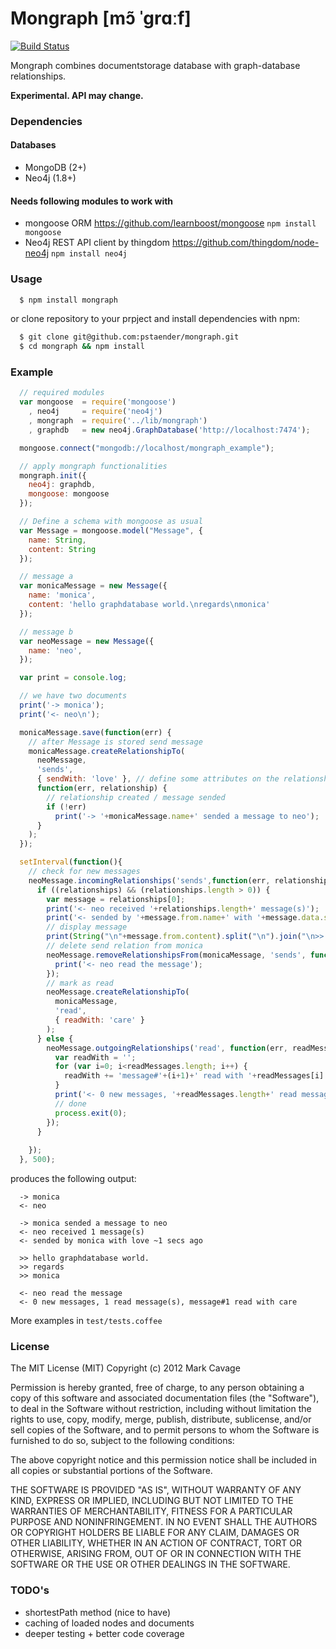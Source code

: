 Mongraph [mɔ̃ ˈɡrɑːf]
========

[![Build Status](https://api.travis-ci.org/pstaender/mongraph.png)](https://travis-ci.org/pstaender/mongraph)

Mongraph combines documentstorage database with graph-database relationships.

**Experimental. API may change.**

### Dependencies

#### Databases

* MongoDB (2+)
* Neo4j (1.8+)

#### Needs following modules to work with

* mongoose ORM <https://github.com/learnboost/mongoose> `npm install mongoose`
* Neo4j REST API client by thingdom <https://github.com/thingdom/node-neo4j> `npm install neo4j`

### Usage

```sh
  $ npm install mongraph
```

or clone repository to your prpject and install dependencies with npm:

```sh
  $ git clone git@github.com:pstaender/mongraph.git
  $ cd mongraph && npm install
```

### Example 

```js
  // required modules
  var mongoose  = require('mongoose')
    , neo4j     = require('neo4j')
    , mongraph  = require('../lib/mongraph')
    , graphdb   = new neo4j.GraphDatabase('http://localhost:7474');

  mongoose.connect("mongodb://localhost/mongraph_example");

  // apply mongraph functionalities
  mongraph.init({
    neo4j: graphdb,
    mongoose: mongoose
  });

  // Define a schema with mongoose as usual
  var Message = mongoose.model("Message", {
    name: String,
    content: String
  });

  // message a
  var monicaMessage = new Message({
    name: 'monica',
    content: 'hello graphdatabase world.\nregards\nmonica'
  });

  // message b
  var neoMessage = new Message({
    name: 'neo',
  });

  var print = console.log;

  // we have two documents
  print('-> monica');
  print('<- neo\n');

  monicaMessage.save(function(err) {
    // after Message is stored send message
    monicaMessage.createRelationshipTo(
      neoMessage,
      'sends',
      { sendWith: 'love' }, // define some attributes on the relationship (optional)
      function(err, relationship) {
        // relationship created / message sended
        if (!err)
          print('-> '+monicaMessage.name+' sended a message to neo');
      }
    );
  });

  setInterval(function(){
    // check for new messages
    neoMessage.incomingRelationships('sends',function(err, relationships){
      if ((relationships) && (relationships.length > 0)) {
        var message = relationships[0];
        print('<- neo received '+relationships.length+' message(s)');
        print('<- sended by '+message.from.name+' with '+message.data.sendWith+' ~'+((Math.round(new Date().getTime()/1000)) - message.data._created_at)+' secs ago');
        // display message
        print(String("\n"+message.from.content).split("\n").join("\n>> ")+"\n");
        // delete send relation from monica
        neoMessage.removeRelationshipsFrom(monicaMessage, 'sends', function() {
          print('<- neo read the message');
        });
        // mark as read
        neoMessage.createRelationshipTo(
          monicaMessage,
          'read',
          { readWith: 'care' }
        );
      } else {
        neoMessage.outgoingRelationships('read', function(err, readMessages) {
          var readWith = '';
          for (var i=0; i<readMessages.length; i++) {
            readWith += 'message#'+(i+1)+' read with '+readMessages[i].data.readWith;
          }
          print('<- 0 new messages, '+readMessages.length+' read message(s), '+readWith);
          // done
          process.exit(0);
        });
      }
      
    });
  }, 500);
```

produces the following output:

```
  -> monica
  <- neo

  -> monica sended a message to neo
  <- neo received 1 message(s)
  <- sended by monica with love ~1 secs ago

  >> hello graphdatabase world.
  >> regards
  >> monica

  <- neo read the message
  <- 0 new messages, 1 read message(s), message#1 read with care
```

More examples in `test/tests.coffee`

### License

The MIT License (MIT) Copyright (c) 2012 Mark Cavage

Permission is hereby granted, free of charge, to any person obtaining a copy of this software and associated documentation files (the "Software"), to deal in the Software without restriction, including without limitation the rights to use, copy, modify, merge, publish, distribute, sublicense, and/or sell copies of the Software, and to permit persons to whom the Software is furnished to do so, subject to the following conditions:

The above copyright notice and this permission notice shall be included in all copies or substantial portions of the Software.

THE SOFTWARE IS PROVIDED "AS IS", WITHOUT WARRANTY OF ANY KIND, EXPRESS OR IMPLIED, INCLUDING BUT NOT LIMITED TO THE WARRANTIES OF MERCHANTABILITY, FITNESS FOR A PARTICULAR PURPOSE AND NONINFRINGEMENT. IN NO EVENT SHALL THE AUTHORS OR COPYRIGHT HOLDERS BE LIABLE FOR ANY CLAIM, DAMAGES OR OTHER LIABILITY, WHETHER IN AN ACTION OF CONTRACT, TORT OR OTHERWISE, ARISING FROM, OUT OF OR IN CONNECTION WITH THE SOFTWARE OR THE USE OR OTHER DEALINGS IN THE SOFTWARE.

### TODO's

* shortestPath method (nice to have)
* caching of loaded nodes and documents
* deeper testing + better code coverage
